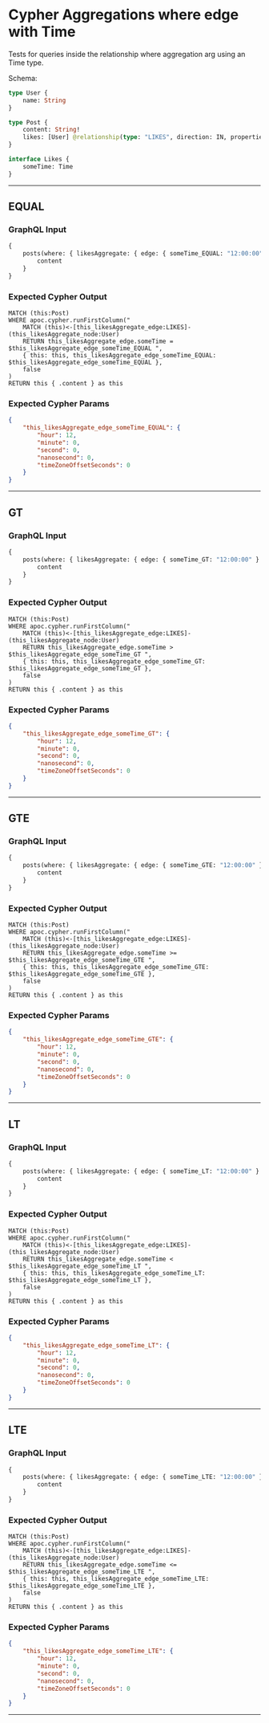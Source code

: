 # Cypher Aggregations where edge with Time

Tests for queries inside the relationship where aggregation arg using an Time type.

Schema:

```graphql
type User {
    name: String
}

type Post {
    content: String!
    likes: [User] @relationship(type: "LIKES", direction: IN, properties: "Likes")
}

interface Likes {
    someTime: Time
}
```

---

## EQUAL

### GraphQL Input

```graphql
{
    posts(where: { likesAggregate: { edge: { someTime_EQUAL: "12:00:00" } } }) {
        content
    }
}
```

### Expected Cypher Output

```cypher
MATCH (this:Post)
WHERE apoc.cypher.runFirstColumn("
    MATCH (this)<-[this_likesAggregate_edge:LIKES]-(this_likesAggregate_node:User)
    RETURN this_likesAggregate_edge.someTime = $this_likesAggregate_edge_someTime_EQUAL ",
    { this: this, this_likesAggregate_edge_someTime_EQUAL: $this_likesAggregate_edge_someTime_EQUAL },
    false
)
RETURN this { .content } as this
```

### Expected Cypher Params

```json
{
    "this_likesAggregate_edge_someTime_EQUAL": {
        "hour": 12,
        "minute": 0,
        "second": 0,
        "nanosecond": 0,
        "timeZoneOffsetSeconds": 0
    }
}
```

---

## GT

### GraphQL Input

```graphql
{
    posts(where: { likesAggregate: { edge: { someTime_GT: "12:00:00" } } }) {
        content
    }
}
```

### Expected Cypher Output

```cypher
MATCH (this:Post)
WHERE apoc.cypher.runFirstColumn("
    MATCH (this)<-[this_likesAggregate_edge:LIKES]-(this_likesAggregate_node:User)
    RETURN this_likesAggregate_edge.someTime > $this_likesAggregate_edge_someTime_GT ",
    { this: this, this_likesAggregate_edge_someTime_GT: $this_likesAggregate_edge_someTime_GT },
    false
)
RETURN this { .content } as this
```

### Expected Cypher Params

```json
{
    "this_likesAggregate_edge_someTime_GT": {
        "hour": 12,
        "minute": 0,
        "second": 0,
        "nanosecond": 0,
        "timeZoneOffsetSeconds": 0
    }
}
```

---

## GTE

### GraphQL Input

```graphql
{
    posts(where: { likesAggregate: { edge: { someTime_GTE: "12:00:00" } } }) {
        content
    }
}
```

### Expected Cypher Output

```cypher
MATCH (this:Post)
WHERE apoc.cypher.runFirstColumn("
    MATCH (this)<-[this_likesAggregate_edge:LIKES]-(this_likesAggregate_node:User)
    RETURN this_likesAggregate_edge.someTime >= $this_likesAggregate_edge_someTime_GTE ",
    { this: this, this_likesAggregate_edge_someTime_GTE: $this_likesAggregate_edge_someTime_GTE },
    false
)
RETURN this { .content } as this
```

### Expected Cypher Params

```json
{
    "this_likesAggregate_edge_someTime_GTE": {
        "hour": 12,
        "minute": 0,
        "second": 0,
        "nanosecond": 0,
        "timeZoneOffsetSeconds": 0
    }
}
```

---

## LT

### GraphQL Input

```graphql
{
    posts(where: { likesAggregate: { edge: { someTime_LT: "12:00:00" } } }) {
        content
    }
}
```

### Expected Cypher Output

```cypher
MATCH (this:Post)
WHERE apoc.cypher.runFirstColumn("
    MATCH (this)<-[this_likesAggregate_edge:LIKES]-(this_likesAggregate_node:User)
    RETURN this_likesAggregate_edge.someTime < $this_likesAggregate_edge_someTime_LT ",
    { this: this, this_likesAggregate_edge_someTime_LT: $this_likesAggregate_edge_someTime_LT },
    false
)
RETURN this { .content } as this
```

### Expected Cypher Params

```json
{
    "this_likesAggregate_edge_someTime_LT": {
        "hour": 12,
        "minute": 0,
        "second": 0,
        "nanosecond": 0,
        "timeZoneOffsetSeconds": 0
    }
}
```

---

## LTE

### GraphQL Input

```graphql
{
    posts(where: { likesAggregate: { edge: { someTime_LTE: "12:00:00" } } }) {
        content
    }
}
```

### Expected Cypher Output

```cypher
MATCH (this:Post)
WHERE apoc.cypher.runFirstColumn("
    MATCH (this)<-[this_likesAggregate_edge:LIKES]-(this_likesAggregate_node:User)
    RETURN this_likesAggregate_edge.someTime <= $this_likesAggregate_edge_someTime_LTE ",
    { this: this, this_likesAggregate_edge_someTime_LTE: $this_likesAggregate_edge_someTime_LTE },
    false
)
RETURN this { .content } as this
```

### Expected Cypher Params

```json
{
    "this_likesAggregate_edge_someTime_LTE": {
        "hour": 12,
        "minute": 0,
        "second": 0,
        "nanosecond": 0,
        "timeZoneOffsetSeconds": 0
    }
}
```

---

